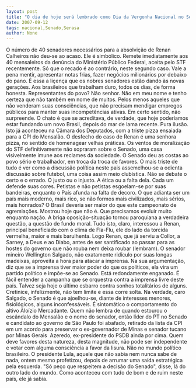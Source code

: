 ```yaml
---
layout: post
title: "O dia de hoje será lembrado como Dia da Vergonha Nacional no Senado"
date: 2007-09-12
tags: nacional,Senado,Serasa
author: None
---
```

O n&uacute;mero de 40 senadores necess&aacute;rios para a absolvi&ccedil;&atilde;o de Renan Calheiros n&atilde;o deu-se ao acaso. Ele &eacute; simb&oacute;lico. Remete imediatamente aos 40 mensaleiros da den&uacute;ncia do Minist&eacute;rio P&uacute;blico Federal, aceita pelo STF recentemente. S&oacute; que o recado &eacute; ao contr&aacute;rio, neste segundo caso. Vale a pena mentir, apresentar notas frias, fazer neg&oacute;cios milion&aacute;rios por debaixo do pano. &Eacute; essa a li&ccedil;en&ccedil;a que os nobres senadores est&atilde;o dando &agrave;s novas gera&ccedil;&otilde;es. Aos brasileiros que trabalham duro, todos os dias, de forma honesta.
Representantes do povo? N&atilde;o senhor. N&atilde;o em meu nome e tenho certeza que n&atilde;o tamb&eacute;m em nome de muitos. Pelos menos aqueles que n&atilde;o venderam suas consci&ecirc;ncias, que n&atilde;o precisam mendigar empregos p&uacute;blicos para manter suas incompet&ecirc;ncias ativas.
Em certo sentido, n&atilde;o surpreende. O chato &eacute; que se acreditava, de verdade,&nbsp;que hoje poder&iacute;amos estar fundando um novo Brasil, depois do mar de lama recente. Pura ilus&atilde;o. Isto j&aacute; aconteceu na C&acirc;mara dos Deputados, com a triste pizza ensaiada para a CPI do Mensal&atilde;o. O desfecho do caso de Renan &eacute; uma senhora pizza, no sentido de homenagear velhas pr&aacute;ticas.
Os ventos de moraliza&ccedil;&atilde;o do STF definitivamente n&atilde;o sopraram sobre o Senado, uma casa visivelmente imune aos reclames da sociedade. O Senado deu as costas ao povo s&eacute;rio e trabalhador, em troca da troca de favores.
O mais triste de tudo &eacute; ver como a discuss&atilde;o pol&iacute;tica neste pais assemelhou-se a odienta discuss&atilde;o sobre futebol, uma coisa assim meio club&iacute;stica. N&atilde;o se debate o certo e o errado. O justo ou o injusto. A &eacute;tica ou a falta dela. Cada um defende suas cores. Petistas e n&atilde;o petistas esgoelam-se por suas bandeiras, enquanto o Pa&iacute;s afunda na falta de decoro. O que adianta ser um pa&iacute;s mais moderno, mais rico, se n&atilde;o formos mais civilizados, mais s&eacute;rios, mais honrados?
O Brasil deveria ser maior do que este campeonato de agremia&ccedil;&otilde;es. Mostrou hoje que n&atilde;o &eacute;. Que precisamos evoluir muito enquanto na&ccedil;&atilde;o. A briga oposi&ccedil;&atilde;o-situa&ccedil;&atilde;o tornou paroquiana a verdadeira quest&atilde;o, a quest&atilde;o de fundo moral. Tudo isto, claro, interessou a Renan, principal beneficiado com o clima de Fla-Flu, ele do lado da torcida vermelha, maior e mais barulhenta. Logo Renan, que j&aacute; serviu a Collor, a Sarney, a Deus e ao Diabo, antes de ser santificado ao passar para as hostes do governo que n&atilde;o rouba nem deixa roubar (lembram).
O senador mineiro Wellington Salgado, n&atilde;o exatamente rid&iacute;culo por suas longas madeixas, aproveita a hora para atacar a imprensa. Na sua argumenta&ccedil;&atilde;o, diz que se a imprensa tiver maior poder do que os pol&iacute;ticos, ela vira um partido pol&iacute;tico e imp&otilde;e-se ao Senado. Est&aacute; redondamente enganado.
&Eacute; f&aacute;cil entender a campanha que se orquestra contra a imprensa livre deste pa&iacute;s. Talvez seja hoje o &uacute;ltimo esbarro contra sonhos totalit&aacute;rios de alguns. Cretinice, infelizmente, n&atilde;o tem limite e essa corre solta.
Na verdade, caro Salgado, o Senado &eacute; que ajoelhou-se, diante de interesses menores, fisiol&oacute;gicos, alguns inconfess&aacute;veis.
&Eacute; sintom&aacute;tico o comportamento do altivo Alo&iacute;zio Mercadante. Quem n&atilde;o lembra de quando estourou o esc&acirc;ndalo do Mensal&atilde;o e o nome do senador, ent&atilde;o l&iacute;der do PT no Senado e candidato ao governo de S&atilde;o Paulo foi abafado, retirado da lista da CPI em um acordo para preservar o ex-governador de Minas e senador tucano por Minas Gerais&nbsp; Azeredo, ex-presidente do PSDB ainda por cima. Quem deve favores desta natureza, desta magnitude,&nbsp;n&atilde;o pode ser independente e votar com alguma consci&ecirc;ncia a favor da lisura. N&atilde;o no mundo pol&iacute;tico brasileiro.
O presidente Lula, aquele que n&atilde;o sabia nem nunca sabe de nada, ontem mesmo profetizou, depois de arrumar uma sa&iacute;da estrat&eacute;gica pela esquerda. &quot;S&oacute; pe&ccedil;o que respeitem a decis&atilde;o do Senado&quot;, disse, l&aacute; do outro lado do mundo. Como aconteceu com tudo de bom e de ruim neste pa&iacute;s, ele j&aacute; sabia. 